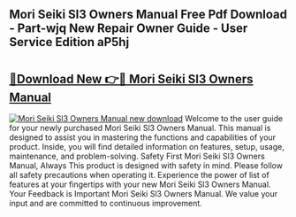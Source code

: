 ## Mori Seiki Sl3 Owners Manual Free Pdf Download - Part-wjq New Repair Owner Guide - User Service Edition aP5hj

# <h2><a href="http://bc66144.oget.top/?id=Mori+Seiki+Sl3+Owners+Manual">🔗Download New 👉🔴 Mori Seiki Sl3 Owners Manual</a></h2>

[![Mori Seiki Sl3 Owners Manual new download](https://i.imgur.com/5g1atiW.png)](http://bc66144.oget.top/?id=Mori+Seiki+Sl3+Owners+Manual)
Welcome to the user guide for your newly purchased Mori Seiki Sl3 Owners Manual. This manual is designed to assist you in mastering the functions and capabilities of your product. Inside, you will find detailed information on features, setup, usage, maintenance, and problem-solving. Safety First Mori Seiki Sl3 Owners Manual, Always This product is designed with safety in mind. Please follow all safety precautions when operating it. Experience the power of list of features at your fingertips with your new Mori Seiki Sl3 Owners Manual. Your Feedback is Important Mori Seiki Sl3 Owners Manual. We value your input and are committed to continuous improvement.
